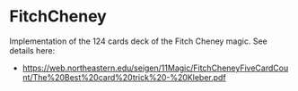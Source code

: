 # FitchCheney

Implementation of the 124 cards deck of the Fitch Cheney magic.
See details here:
- https://web.northeastern.edu/seigen/11Magic/FitchCheneyFiveCardCount/The%20Best%20card%20trick%20-%20Kleber.pdf

